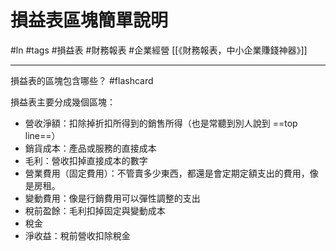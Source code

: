 # 損益表區塊簡單說明
#ln #tags #損益表 #財務報表 #企業經營
[[《財務報表，中小企業賺錢神器》]]

---

損益表的區塊包含哪些？ #flashcard

損益表主要分成幾個區塊：
- 營收淨額：扣除掉折扣所得到的銷售所得（也是常聽到別人說到 ==top line==）
- 銷貨成本：產品或服務的直接成本
- 毛利：營收扣掉直接成本的數字
- 營業費用（固定費用）：不管賣多少東西，都還是會定期定額支出的費用，像是房租。
- 變動費用：像是行銷費用可以彈性調整的支出
- 稅前盈餘：毛利扣掉固定與變動成本
- 稅金
- 淨收益：稅前營收扣除稅金
